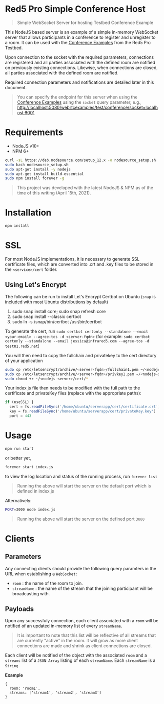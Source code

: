 # Red5 Pro Simple Conference Host

> Simple WebSocket Server for hosting Testbed Conference Example

This NodeJS based server is an example of a simple in-memory WebSocket server that allows participants in a conference to register and unregister to a room. It can be used with the [Conference Examples](https://github.com/red5pro/streaming-html5/tree/master/src/page/test/conference) from the Red5 Pro Testbed.

Upon connection to the socket with the required parameters, connections are registered and all parties associated with the defined room are notified on previously existing connections. Likewise, when connections are closed, all parties associated with the defined room are notified.

Required connection parameters and notifications are detailed later in this document.

> You can specify the endpoint for this server when using the [Conference Examples](https://github.com/red5pro/streaming-html5/tree/master/src/page/test/conference) using the `socket` query parameter, e.g., [http://localhost:5080/webrtcexamples/test/conference/socket=localhost:8001](http://localhost:5080/webrtcexamples/test/conference/?socket=localhost:8001)

# Requirements

* NodeJS v10+
* NPM 6+

```sh
curl -sL https://deb.nodesource.com/setup_12.x -o nodesource_setup.sh
sudo bash nodesource_setup.sh
sudo apt-get install -y nodejs
sudo apt-get install build-essential
sudo npm install forever -g
```

> This project was developed with the latest NodeJS & NPM as of the time of this writing (April 15th, 2021).

# Installation

```sh
npm install
```
# SSL

For most NodeJS implementations, it is necessary to generate SSL certificate files, which are converted into .crt and .key files to be stored in the `<service>/cert` folder.

## Using Let's Encrypt

The following can be run to install Let's Encrypt Certbot on Ubuntu (`snap` is included with most Ubuntu distributions by default)

1.	sudo snap install core; sudo snap refresh core
2.	sudo snap install --classic certbot
3.	sudo ln -s /snap/bin/certbot /usr/bin/certbot

To generate the cert, run `sudo certbot certonly --standalone --email <your-email> --agree-tos -d <server-fqdn>`  (for example: `sudo certbot certonly --standalone --email jessica@infrared5.com --agree-tos -d test01.red5.net`)

You will then need to copy the fullchain and privatekey to the cert directory of your application

```sh
sudo cp /etc/letsencrypt/archive/<server-fqdn>/fullchain1.pem ~/<nodejs-server>/cert/certificate.crt
sudo cp /etc/letsencrypt/archive/<server-fqdn>/privkey1.pem ~/<nodejs-server>/cert/privateKey.key
sudo chmod +r ~/<nodejs-server>/cert/*
```

Your index.js file then needs to be modified with the full path to the certificate and privateKey files (replace with the appropriate paths):

```js
if (useSSL) {
  cert = fs.readFileSync('/home/ubuntu/serverapp/cert/certificate.crt')
  key = fs.readFileSync('/home/ubuntu/serverapp/cert/privateKey.key')
  port = 443
```

# Usage

```sh
npm run start
```

or better yet,

```sh
forever start index.js
```

to view the log location and status of the running process, run `forever list`

> Running the above will start the server on the default port which is defined in index.js

Alternatively:

```sh
PORT=3000 node index.js
```

> Running the above will start the server on the defined port `3000`

# Clients

## Parameters

Any connecting clients should provide the following query paramters in the URL when establishing a `WebSocket`:

* `room` : the name of the room to join.
* `streamName` : the name of the stream that the joining participant will be broadcasting with.

## Payloads

Upon any successfuly connection, each client associated with a `room` will be notified of an updated in-memory list of every `streamName`.

> It is important to note that this list will be reflective of all streams that are currently "active" in the room. It will grow as more client connections are made and shrink as client connections are closed.

Each client will be notified of the object with the associated `room` and a `streams` list of a `JSON Array` listing of each `streamName`. Each `streamName` is a `String`.

**Example**

```
{
  room: 'room1',
  streams: ['stream1', 'stream2', 'stream3']
}
```
